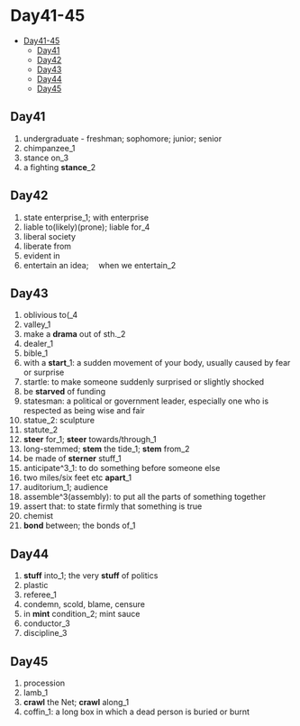 # Day41-45

- [Day41-45](#day41-45)
  - [Day41](#day41)
  - [Day42](#day42)
  - [Day43](#day43)
  - [Day44](#day44)
  - [Day45](#day45)

## Day41

1. undergraduate - freshman; sophomore; junior; senior
2. chimpanzee_1
3. stance on_3
4. a fighting **stance**_2

## Day42

1. state enterprise_1; with enterprise
2. liable to(likely)(prone); liable for_4
3. liberal society
4. liberate from
5. evident in
6. entertain an idea;  when we entertain_2

## Day43

1. oblivious to(_4
2. valley_1
3. make a **drama** out of sth._2
4. dealer_1
5. bible_1
6. with a **start**_1: a sudden movement of your body, usually caused by fear or surprise
7. startle: to make someone suddenly surprised or slightly shocked
8. be **starved** of funding
9. statesman: a political or government leader, especially one who is respected as being wise and fair
10. statue_2: sculpture
11. statute_2
12. **steer** for_1; **steer** towards/through_1
13. long-stemmed; **stem** the tide_1; **stem** from_2
14. be made of **sterner** stuff_1
15. anticipate^3_1: to do something before someone else
16. two miles/six feet etc **apart**_1
17. auditorium_1; audience
18. assemble^3(assembly): to put all the parts of something together
19. assert that: to state firmly that something is true
20. chemist
21. **bond** between; the bonds of_1

## Day44

1. **stuff** into_1; the very **stuff** of politics
2. plastic
3. referee_1
4. condemn, scold, blame, censure
5. in **mint** condition_2; mint sauce
6. conductor_3
7. discipline_3

## Day45

1. procession
2. lamb_1
3. **crawl** the Net; **crawl** along_1
4. coffin_1: a long box in which a dead person is buried or burnt
